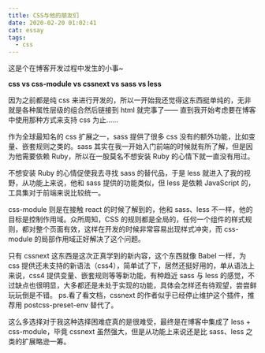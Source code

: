 ```yaml
---
title: CSS与他的朋友们
date: 2020-02-20 01:02:41
cat: essay
tags:
  - css
---
```


这是个在博客开发过程中发生的小事~

**css vs css-module vs cssnext vs sass vs less**

因为之前都是纯 css 来进行开发的，所以一开始我还觉得这东西挺单纯的，无非就是各种属性层级的组合然后链接到 html 就完事了——
直到我开始考虑要在博客中使用那种方式来支持 css 为止……

作为全球最知名的 css 扩展之一，sass 提供了很多 css 没有的额外功能，比如变量、嵌套规则之类的。sass 其实在我一开始入门前端的时候就有所了解，但是因为他需要依赖 Ruby，所以在一股莫名不想安装 Ruby 的心情下就一直没有用过。

不想安装 Ruby 的心情促使我去寻找 sass 的替代品，于是 less 就进入了我的视野，从功能上来说，他和 sass 提供的功能类似，但 less 是依赖 JavaScript 的，工具集对于前端来说比较统一。

css-module 则是在接触 react 的时候了解到的，他和 sass、less 不一样，他的目标是控制作用域。众所周知，CSS 的规则都是全局的，任何一个组件的样式规则，都对整个页面有效，这样在开发的时候非常容易出现样式冲突，而 css-module 的局部作用域正好解决了这个问题。

只有 cssnext 这东西是这次正真学到的新内容，这个东西就像 Babel 一样，为 css 提供还未支持的新语法（css4），简单试了下，居然还挺好用的，单从语法上来说，css4 提供变量、嵌套规则等等新功能，有种趋近 sass 与 less 的感觉，不过缺点也很明显，大多都还是未处于实现的功能，具体会怎样还有待观望，尝尝鲜玩玩倒是不错。
ps.看了看文档，cssnext 的作者似乎已经停止维护这个插件，推荐用 postcss-preset-env 替代了。

这么多选择对于我这种选择困难症真的是很难受，最终是在博客中集成了 less + css-module，毕竟 cssnext 虽然强大，但是从功能上来说还是比 sass、less 之类的扩展略逊一筹。
